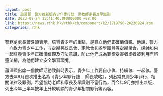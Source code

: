```yaml
---
layout: post
title: 蕭澤頤：警方推新版青少年罪行誌　助教師家長及早識別
date: 2023-09-24 15:41:40.000000000 +08:00
link: https://news.rthk.hk/rthk/ch/component/k2/1719796-20230924.htm
categories: rthk
---
```


警務處處長蕭澤頤表示，培育青少年的重點，是建立他們正確價值觀。他說，警方一向致力青少年工作，有定期與校長會、家教會和辦學團體等定期開會，探討如何一起培養青少年正確價值觀及守法意識，防止他們成為罪案受害者或者被利用而誤墮法網，為他們建立安全學習環境。

蕭澤頤出席一個教師活動致辭時表示，青少年工作要自小做、持續做、一起做。警方去年9月首次推出名為《青少年罪行誌． 師長攻略》，列出常見青少年罪行、相關法律及罪例，希望協助老師和家長及早識別不當行為，而今年9月亦推出新版，列出今年上半年按年上升較明顯的青少年相關罪行等內容。
